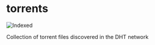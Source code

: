 torrents 
========
![Indexed](https://img.shields.io/badge/indexed-74727-blue)

Collection of torrent files discovered in the DHT network
